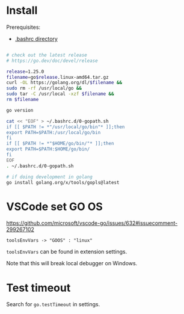 
# Install

Prerequisites:
- [.bashrc directory](./bash-setup.md#add-bashrc-directory)

```bash

# check out the latest release
# https://go.dev/doc/devel/release

release=1.25.0
filename=go$release.linux-amd64.tar.gz
curl -OL https://golang.org/dl/$filename &&
sudo rm -rf /usr/local/go &&
sudo tar -C /usr/local -xzf $filename &&
rm $filename

go version

cat << "EOF" > ~/.bashrc.d/0-gopath.sh
if [[ $PATH != *"/usr/local/go/bin"* ]];then
export PATH=$PATH:/usr/local/go/bin
fi
if [[ $PATH != *"$HOME/go/bin/"* ]];then
export PATH=$PATH:$HOME/go/bin/
fi
EOF
. ~/.bashrc.d/0-gopath.sh

# if doing development in golang
go install golang.org/x/tools/gopls@latest

```

# VSCode set GO OS

https://github.com/microsoft/vscode-go/issues/632#issuecomment-299267102

`toolsEnvVars -> "GOOS" : "linux"`

`toolsEnvVars` can be found in extension settings.

Note that this will break local debugger on Windows.

# Test timeout

Search for `go.testTimeout` in settings.
